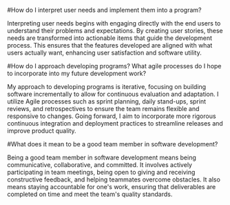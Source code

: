 #How do I interpret user needs and implement them into a program?

Interpreting user needs begins with engaging directly with the end users to understand their problems and expectations. By creating user stories, these needs are transformed into actionable items that guide the development process. This ensures that the features developed are aligned with what users actually want, enhancing user satisfaction and software utility.

#How do I approach developing programs? What agile processes do I hope to incorporate into my future development work?

My approach to developing programs is iterative, focusing on building software incrementally to allow for continuous evaluation and adaptation. I utilize Agile processes such as sprint planning, daily stand-ups, sprint reviews, and retrospectives to ensure the team remains flexible and responsive to changes. Going forward, I aim to incorporate more rigorous continuous integration and deployment practices to streamline releases and improve product quality.

#What does it mean to be a good team member in software development?

Being a good team member in software development means being communicative, collaborative, and committed. It involves actively participating in team meetings, being open to giving and receiving constructive feedback, and helping teammates overcome obstacles. It also means staying accountable for one's work, ensuring that deliverables are completed on time and meet the team's quality standards.
